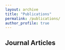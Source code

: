 ```yaml
---
layout: archive
title: "Publications"
permalink: /publications/
author_profile: true
---
```


## Journal Articles

